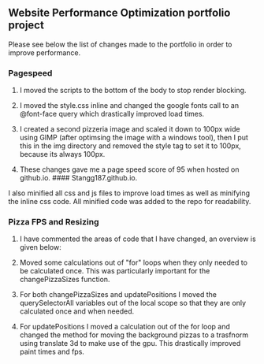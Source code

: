 ## Website Performance Optimization portfolio project

Please see below the list of changes made to the portfolio in order to improve performance.

### Pagespeed

1. I moved the scripts to the bottom of the body to stop render blocking.

2. I moved the style.css inline and changed the google fonts call to an @font-face query which drastically improved load times.

3. I created a second pizzeria image and scaled it down to 100px wide using GIMP (after optimsing the image with a windows tool), then I put this in the img directory and removed the style tag to set it to 100px, because its always 100px.

4. These changes gave me a page speed score of 95 when hosted on github.io. #### Stangg187.github.io.

I also minified all css and js files to improve load times as well as minifying the inline css code.  All minified code was added to the repo for readability.

### Pizza FPS and Resizing

1. I have commented the areas of code that I have changed, an overview is given below:

2. Moved some calculations out of "for" loops when they only needed to be calculated once.  This was particularly important for the changePizzaSizes function.

3. For both changePizzaSizes and updatePositions I moved the querySelectorAll variables out of the local scope so that they are only calculated once and when needed.

4. For updatePositions I moved a calculation out of the for loop and changed the method for moving the background pizzas to a trasfnorm using translate 3d to make use of the gpu.  This drastically improved paint times and fps.

